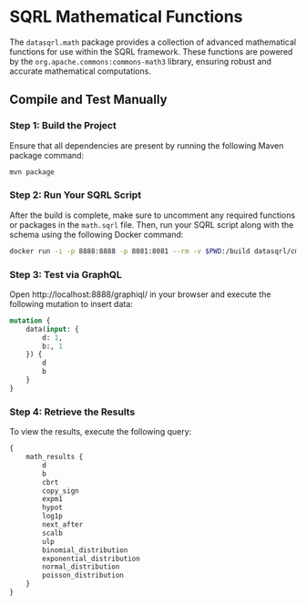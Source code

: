 # SQRL Mathematical Functions

The `datasqrl.math` package provides a collection of advanced mathematical functions for use within the SQRL framework.
These functions are powered by the `org.apache.commons:commons-math3` library, ensuring robust and accurate mathematical computations.

## Compile and Test Manually

### Step 1: Build the Project
Ensure that all dependencies are present by running the following Maven package command:
```bash
mvn package
```

### Step 2: Run Your SQRL Script

After the build is complete, make sure to uncomment any required functions or packages in the `math.sqrl` file.
Then, run your SQRL script along with the schema using the following Docker command:
```bash
docker run -i -p 8888:8888 -p 8081:8081 --rm -v $PWD:/build datasqrl/cmd:v0.5.6 run math.sqrl schema.graphqls
```

### Step 3: Test via GraphQL

Open http://localhost:8888/graphiql/ in your browser and execute the following mutation to insert data:
```graphql
mutation {
    data(input: {
        d: 1,
        b:, 1
    }) {
        d
        b
    }
}
```

### Step 4: Retrieve the Results

To view the results, execute the following query:
```graphql
{
    math_results {
        d
        b
        cbrt
        copy_sign
        expm1
        hypot
        log1p
        next_after
        scalb
        ulp
        binomial_distribution
        exponential_distribution
        normal_distribution
        poisson_distribution
    }
}
```